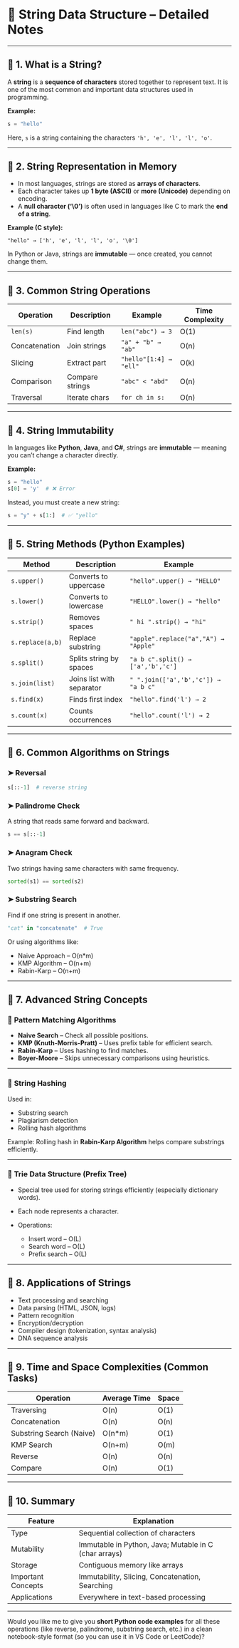 # 🧵 **String Data Structure – Detailed Notes**

---

## 🔹 1. What is a String?

A **string** is a **sequence of characters** stored together to represent text.
It is one of the most common and important data structures used in programming.

**Example:**

```python
s = "hello"
```

Here, `s` is a string containing the characters `'h', 'e', 'l', 'l', 'o'`.

---

## 🔹 2. String Representation in Memory

* In most languages, strings are stored as **arrays of characters**.
* Each character takes up **1 byte (ASCII)** or **more (Unicode)** depending on encoding.
* A **null character (‘\0’)** is often used in languages like C to mark the **end of a string**.

**Example (C style):**

```
"hello" → ['h', 'e', 'l', 'l', 'o', '\0']
```

In Python or Java, strings are **immutable** — once created, you cannot change them.

---

## 🔹 3. Common String Operations

| Operation     | Description     | Example                | Time Complexity |
| ------------- | --------------- | ---------------------- | --------------- |
| `len(s)`      | Find length     | `len("abc") → 3`       | O(1)            |
| Concatenation | Join strings    | `"a" + "b" → "ab"`     | O(n)            |
| Slicing       | Extract part    | `"hello"[1:4] → "ell"` | O(k)            |
| Comparison    | Compare strings | `"abc" < "abd"`        | O(n)            |
| Traversal     | Iterate chars   | `for ch in s:`         | O(n)            |

---

## 🔹 4. String Immutability

In languages like **Python**, **Java**, and **C#**, strings are **immutable** — meaning you can’t change a character directly.

**Example:**

```python
s = "hello"
s[0] = 'y'  # ❌ Error
```

Instead, you must create a new string:

```python
s = "y" + s[1:]  # ✅ "yello"
```

---

## 🔹 5. String Methods (Python Examples)

| Method           | Description               | Example                              |
| ---------------- | ------------------------- | ------------------------------------ |
| `s.upper()`      | Converts to uppercase     | `"hello".upper() → "HELLO"`          |
| `s.lower()`      | Converts to lowercase     | `"HELLO".lower() → "hello"`          |
| `s.strip()`      | Removes spaces            | `" hi ".strip() → "hi"`              |
| `s.replace(a,b)` | Replace substring         | `"apple".replace("a","A") → "Apple"` |
| `s.split()`      | Splits string by spaces   | `"a b c".split() → ['a','b','c']`    |
| `s.join(list)`   | Joins list with separator | `" ".join(['a','b','c']) → "a b c"`  |
| `s.find(x)`      | Finds first index         | `"hello".find('l') → 2`              |
| `s.count(x)`     | Counts occurrences        | `"hello".count('l') → 2`             |

---

## 🔹 6. Common Algorithms on Strings

### ➤ **Reversal**

```python
s[::-1]  # reverse string
```

### ➤ **Palindrome Check**

A string that reads same forward and backward.

```python
s == s[::-1]
```

### ➤ **Anagram Check**

Two strings having same characters with same frequency.

```python
sorted(s1) == sorted(s2)
```

### ➤ **Substring Search**

Find if one string is present in another.

```python
"cat" in "concatenate"  # True
```

Or using algorithms like:

* Naive Approach – O(n*m)
* KMP Algorithm – O(n+m)
* Rabin-Karp – O(n+m)

---

## 🔹 7. Advanced String Concepts

### 🧩 **Pattern Matching Algorithms**

* **Naive Search** – Check all possible positions.
* **KMP (Knuth-Morris-Pratt)** – Uses prefix table for efficient search.
* **Rabin-Karp** – Uses hashing to find matches.
* **Boyer-Moore** – Skips unnecessary comparisons using heuristics.

---

### 🧩 **String Hashing**

Used in:

* Substring search
* Plagiarism detection
* Rolling hash algorithms

Example:
Rolling hash in **Rabin-Karp Algorithm** helps compare substrings efficiently.

---

### 🧩 **Trie Data Structure (Prefix Tree)**

* Special tree used for storing strings efficiently (especially dictionary words).
* Each node represents a character.
* Operations:

  * Insert word – O(L)
  * Search word – O(L)
  * Prefix search – O(L)

---

## 🔹 8. Applications of Strings

* Text processing and searching
* Data parsing (HTML, JSON, logs)
* Pattern recognition
* Encryption/decryption
* Compiler design (tokenization, syntax analysis)
* DNA sequence analysis

---

## 🔹 9. Time and Space Complexities (Common Tasks)

| Operation                | Average Time | Space |
| ------------------------ | ------------ | ----- |
| Traversing               | O(n)         | O(1)  |
| Concatenation            | O(n)         | O(n)  |
| Substring Search (Naive) | O(n*m)       | O(1)  |
| KMP Search               | O(n+m)       | O(m)  |
| Reverse                  | O(n)         | O(n)  |
| Compare                  | O(n)         | O(1)  |

---

## 🔹 10. Summary

| Feature            | Explanation                                           |
| ------------------ | ----------------------------------------------------- |
| Type               | Sequential collection of characters                   |
| Mutability         | Immutable in Python, Java; Mutable in C (char arrays) |
| Storage            | Contiguous memory like arrays                         |
| Important Concepts | Immutability, Slicing, Concatenation, Searching       |
| Applications       | Everywhere in text-based processing                   |

---

Would you like me to give you **short Python code examples** for all these operations (like reverse, palindrome, substring search, etc.) in a clean notebook-style format (so you can use it in VS Code or LeetCode)?
